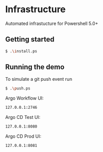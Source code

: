 # Infrastructure
Automated infrastucture for Powershell 5.0+

## Getting started
```sh
$ .\install.ps
```
## Running the demo
To simulate a git push event run
```sh
$ .\push.ps
```

Argo Workflow UI:
```sh
127.0.0.1:2746
```
Argo CD Test UI:
```sh
127.0.0.1:8080
```
Argo CD Prod UI:
```sh
127.0.0.1:8081
```